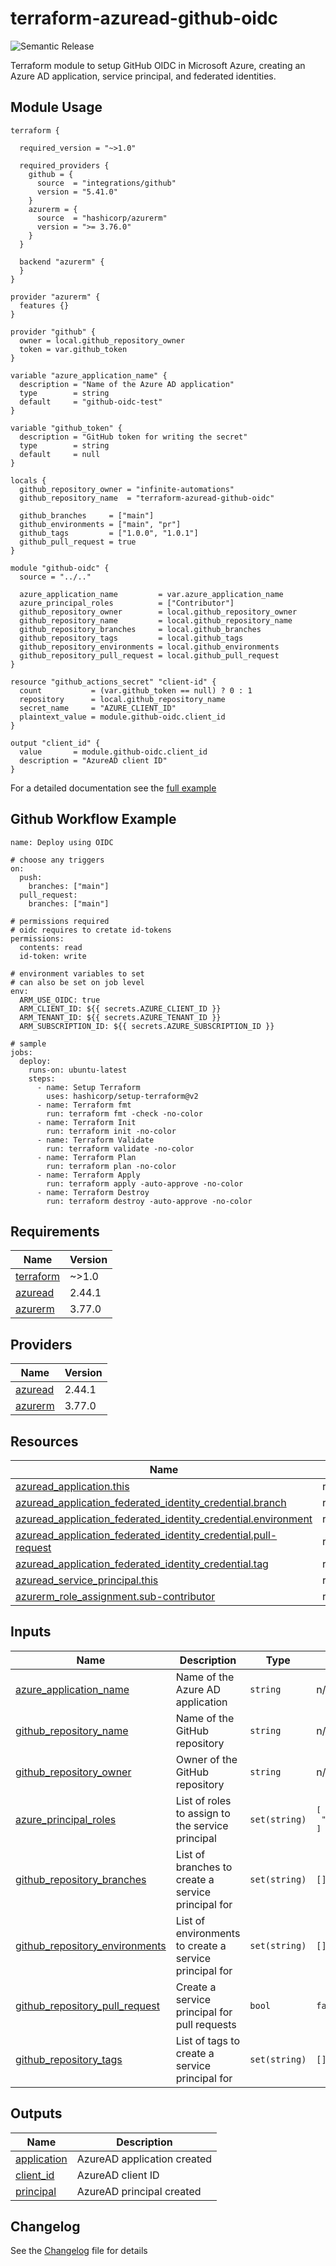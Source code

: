 # terraform-azuread-github-oidc

![Semantic Release](https://github.com/infinite-automations/terraform-azuread-github-oidc/actions/workflows/test-and-release.yml/badge.svg)

Terraform module to setup GitHub OIDC in Microsoft Azure, creating an Azure AD application, service principal, and federated identities.

<!-- BEGIN_TF_DOCS -->


## Module Usage

```hcl
terraform {

  required_version = "~>1.0"

  required_providers {
    github = {
      source  = "integrations/github"
      version = "5.41.0"
    }
    azurerm = {
      source  = "hashicorp/azurerm"
      version = ">= 3.76.0"
    }
  }

  backend "azurerm" {
  }
}

provider "azurerm" {
  features {}
}

provider "github" {
  owner = local.github_repository_owner
  token = var.github_token
}

variable "azure_application_name" {
  description = "Name of the Azure AD application"
  type        = string
  default     = "github-oidc-test"
}

variable "github_token" {
  description = "GitHub token for writing the secret"
  type        = string
  default     = null
}

locals {
  github_repository_owner = "infinite-automations"
  github_repository_name  = "terraform-azuread-github-oidc"

  github_branches     = ["main"]
  github_environments = ["main", "pr"]
  github_tags         = ["1.0.0", "1.0.1"]
  github_pull_request = true
}

module "github-oidc" {
  source = "../.."

  azure_application_name         = var.azure_application_name
  azure_principal_roles          = ["Contributor"]
  github_repository_owner        = local.github_repository_owner
  github_repository_name         = local.github_repository_name
  github_repository_branches     = local.github_branches
  github_repository_tags         = local.github_tags
  github_repository_environments = local.github_environments
  github_repository_pull_request = local.github_pull_request
}

resource "github_actions_secret" "client-id" {
  count           = (var.github_token == null) ? 0 : 1
  repository      = local.github_repository_name
  secret_name     = "AZURE_CLIENT_ID"
  plaintext_value = module.github-oidc.client_id
}

output "client_id" {
  value       = module.github-oidc.client_id
  description = "AzureAD client ID"
}
```

For a detailed documentation see the [full example](examples/full/README.md)

## Github Workflow Example

```hcl
name: Deploy using OIDC

# choose any triggers
on:
  push:
    branches: ["main"]
  pull_request:
    branches: ["main"]

# permissions required
# oidc requires to cretate id-tokens
permissions:
  contents: read
  id-token: write

# environment variables to set
# can also be set on job level
env:
  ARM_USE_OIDC: true
  ARM_CLIENT_ID: ${{ secrets.AZURE_CLIENT_ID }}
  ARM_TENANT_ID: ${{ secrets.AZURE_TENANT_ID }}
  ARM_SUBSCRIPTION_ID: ${{ secrets.AZURE_SUBSCRIPTION_ID }}

# sample
jobs:
  deploy:
    runs-on: ubuntu-latest
    steps:
      - name: Setup Terraform
        uses: hashicorp/setup-terraform@v2
      - name: Terraform fmt
        run: terraform fmt -check -no-color
      - name: Terraform Init
        run: terraform init -no-color
      - name: Terraform Validate
        run: terraform validate -no-color
      - name: Terraform Plan
        run: terraform plan -no-color
      - name: Terraform Apply
        run: terraform apply -auto-approve -no-color
      - name: Terraform Destroy
        run: terraform destroy -auto-approve -no-color
```

## Requirements

| Name | Version |
|------|---------|
| <a name="requirement_terraform"></a> [terraform](#requirement\_terraform) | ~>1.0 |
| <a name="requirement_azuread"></a> [azuread](#requirement\_azuread) | 2.44.1 |
| <a name="requirement_azurerm"></a> [azurerm](#requirement\_azurerm) | 3.77.0 |

## Providers

| Name | Version |
|------|---------|
| <a name="provider_azuread"></a> [azuread](#provider\_azuread) | 2.44.1 |
| <a name="provider_azurerm"></a> [azurerm](#provider\_azurerm) | 3.77.0 |

## Resources

| Name | Type |
|------|------|
| [azuread_application.this](https://registry.terraform.io/providers/hashicorp/azuread/2.44.1/docs/resources/application) | resource |
| [azuread_application_federated_identity_credential.branch](https://registry.terraform.io/providers/hashicorp/azuread/2.44.1/docs/resources/application_federated_identity_credential) | resource |
| [azuread_application_federated_identity_credential.environment](https://registry.terraform.io/providers/hashicorp/azuread/2.44.1/docs/resources/application_federated_identity_credential) | resource |
| [azuread_application_federated_identity_credential.pull-request](https://registry.terraform.io/providers/hashicorp/azuread/2.44.1/docs/resources/application_federated_identity_credential) | resource |
| [azuread_application_federated_identity_credential.tag](https://registry.terraform.io/providers/hashicorp/azuread/2.44.1/docs/resources/application_federated_identity_credential) | resource |
| [azuread_service_principal.this](https://registry.terraform.io/providers/hashicorp/azuread/2.44.1/docs/resources/service_principal) | resource |
| [azurerm_role_assignment.sub-contributor](https://registry.terraform.io/providers/hashicorp/azurerm/3.77.0/docs/resources/role_assignment) | resource |

## Inputs

| Name | Description | Type | Default | Required |
|------|-------------|------|---------|:--------:|
| <a name="input_azure_application_name"></a> [azure\_application\_name](#input\_azure\_application\_name) | Name of the Azure AD application | `string` | n/a | yes |
| <a name="input_github_repository_name"></a> [github\_repository\_name](#input\_github\_repository\_name) | Name of the GitHub repository | `string` | n/a | yes |
| <a name="input_github_repository_owner"></a> [github\_repository\_owner](#input\_github\_repository\_owner) | Owner of the GitHub repository | `string` | n/a | yes |
| <a name="input_azure_principal_roles"></a> [azure\_principal\_roles](#input\_azure\_principal\_roles) | List of roles to assign to the service principal | `set(string)` | <pre>[<br>  "Contributor"<br>]</pre> | no |
| <a name="input_github_repository_branches"></a> [github\_repository\_branches](#input\_github\_repository\_branches) | List of branches to create a service principal for | `set(string)` | `[]` | no |
| <a name="input_github_repository_environments"></a> [github\_repository\_environments](#input\_github\_repository\_environments) | List of environments to create a service principal for | `set(string)` | `[]` | no |
| <a name="input_github_repository_pull_request"></a> [github\_repository\_pull\_request](#input\_github\_repository\_pull\_request) | Create a service principal for pull requests | `bool` | `false` | no |
| <a name="input_github_repository_tags"></a> [github\_repository\_tags](#input\_github\_repository\_tags) | List of tags to create a service principal for | `set(string)` | `[]` | no |

## Outputs

| Name | Description |
|------|-------------|
| <a name="output_application"></a> [application](#output\_application) | AzureAD application created |
| <a name="output_client_id"></a> [client\_id](#output\_client\_id) | AzureAD client ID |
| <a name="output_principal"></a> [principal](#output\_principal) | AzureAD principal created |


<!-- END_TF_DOCS -->

## Changelog
See the [Changelog](./CHANGELOG.md) file for details